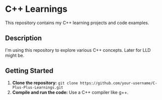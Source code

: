 # C++ Learnings

This repository contains my C++ learning projects and code examples.

## Description

I'm using this repository to explore various C++ concepts. Later for LLD might be.


## Getting Started

1. **Clone the repository:** `git clone https://github.com/your-username/C-Plus-Plus-Learnings.git`
2. **Compile and run the code:** Use a C++ compiler like g++.


